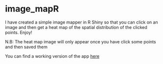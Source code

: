 # image_mapR

I have created a simple image mapper in R Shiny so that you can click on an image and then get a heat map of the spatial distribution of the clicked points. Enjoy!

N.B: The heat map image will only appear once you have click some points and then saved them

You can find a working version of the app <a href="https://jamiesamson.shinyapps.io/ImageMapper/">here</a>
